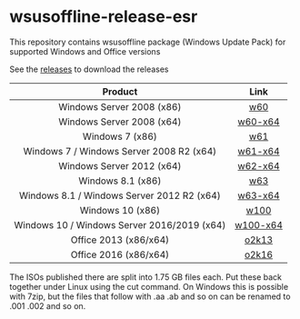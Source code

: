 # wsusoffline-release-esr
This repository contains wsusoffline package (Windows Update Pack) for supported Windows and Office versions

See the [releases](https://github.com/LizenzFass78851/wsusoffline-release-esr/releases) to download the releases

| Product | Link |
|:------------------:|:--------------:|
| Windows Server 2008 (x86) | [w60](https://github.com/LizenzFass78851/wsusoffline-release-esr/releases/tag/w60) |
| Windows Server 2008 (x64) | [w60-x64](https://github.com/LizenzFass78851/wsusoffline-release-esr/releases/tag/w60-x64) |
| Windows 7 (x86) | [w61](https://github.com/LizenzFass78851/wsusoffline-release-esr/releases/tag/w61) |
| Windows 7 / Windows Server 2008 R2 (x64) | [w61-x64](https://github.com/LizenzFass78851/wsusoffline-release-esr/releases/tag/w61-x64) |
| Windows Server 2012 (x64) | [w62-x64](https://github.com/LizenzFass78851/wsusoffline-release-esr/releases/tag/w62-x64) |
| Windows 8.1 (x86) | [w63](https://github.com/LizenzFass78851/wsusoffline-release-esr/releases/tag/w63) |
| Windows 8.1 / Windows Server 2012 R2 (x64) | [w63-x64](https://github.com/LizenzFass78851/wsusoffline-release-esr/releases/tag/w63-x64) |
| Windows 10 (x86) | [w100](https://github.com/LizenzFass78851/wsusoffline-release-esr/releases/tag/w100) |
| Windows 10 / Windows Server 2016/2019 (x64) | [w100-x64](https://github.com/LizenzFass78851/wsusoffline-release-esr/releases/tag/w100-x64) |
| Office 2013 (x86/x64) | [o2k13](https://github.com/LizenzFass78851/wsusoffline-release-esr/releases/tag/o2k13) |
| Office 2016 (x86/x64) | [o2k16](https://github.com/LizenzFass78851/wsusoffline-release-esr/releases/tag/o2k16) |


The ISOs published there are split into 1.75 GB files each.
Put these back together under Linux using the cut command.
On Windows this is possible with 7zip, but the files that follow with .aa .ab and so on can be renamed to .001 .002 and so on.
